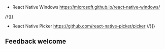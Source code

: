 ﻿- React Native Windows https://microsoft.github.io/react-native-windows/

//{[{
- React Native Picker https://github.com/react-native-picker/picker
//}]}
## Feedback welcome